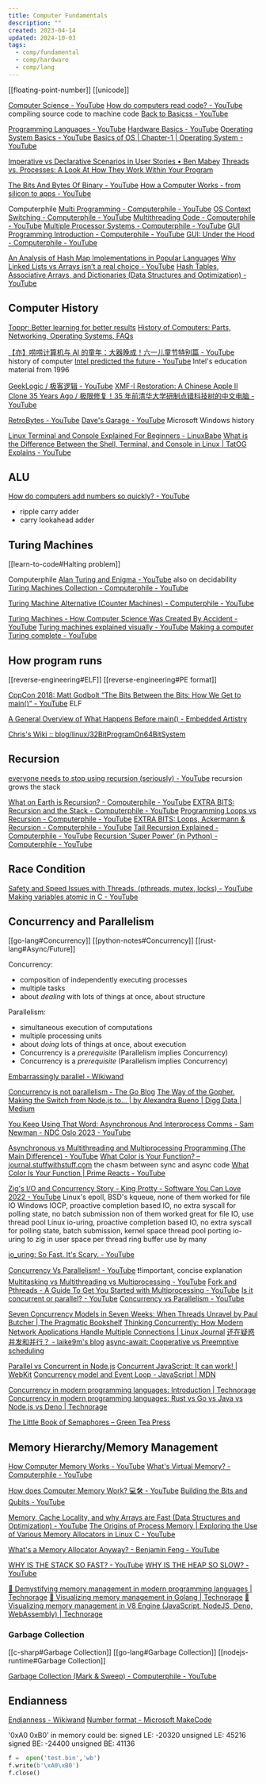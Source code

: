 ```yaml
---
title: Computer Fundamentals
description: ""
created: 2023-04-14
updated: 2024-10-03
tags:
  - comp/fundamental
  - comp/hardware
  - comp/lang
---
```


[[floating-point-number]]
[[unicode]]

[Computer Science - YouTube](https://www.youtube.com/playlist?list=PL8dPuuaLjXtNlUrzyH5r6jN9ulIgZBpdo)
[How do computers read code? - YouTube](https://www.youtube.com/watch?v=QXjU9qTsYCc) compiling source code to machine code
[Back to Basicss - YouTube](https://www.youtube.com/playlist?list=PLF2KJ6Gy3cZ4OSRP8GzWMd2ZPwRwmVsqp)

[Programming Languages - YouTube](https://www.youtube.com/playlist?list=PL7141DE955793D3F0)
[Hardware Basics - YouTube](https://www.youtube.com/watch?v=9-KUm9YpPm0)
[Operating System Basics - YouTube](https://www.youtube.com/watch?v=9GDX-IyZ_C8)
[Basics of OS | Chapter-1 | Operating System - YouTube](https://www.youtube.com/playlist?list=PLBlnK6fEyqRhDsKg2oXhVuN5z_1ysjJyg)

[Imperative vs Declarative Scenarios in User Stories • Ben Mabey](http://benmabey.com/2008/05/19/imperative-vs-declarative-scenarios-in-user-stories.html)
[Threads vs. Processes: A Look At How They Work Within Your Program](https://www.backblaze.com/blog/whats-the-diff-programs-processes-and-threads/)

[The Bits And Bytes Of Binary - YouTube](https://www.youtube.com/playlist?list=PLP29wDx6QmW47oPsNBFNEi_SYTOLDJXqQ)
[How a Computer Works - from silicon to apps - YouTube](https://www.youtube.com/watch?v=5f3NJnvnk7k)

Computerphile
[Multi Programming - Computerphile - YouTube](https://www.youtube.com/watch?v=MB0yDMQj1lU)
[OS Context Switching - Computerphile - YouTube](https://www.youtube.com/watch?v=DKmBRl8j3Ak)
[Multithreading Code - Computerphile - YouTube](https://www.youtube.com/watch?v=7ENFeb-J75k)
[Multiple Processor Systems - Computerphile - YouTube](https://www.youtube.com/watch?v=3RvkfuXUv1c)
[GUI Programming Introduction - Computerphile - YouTube](https://www.youtube.com/watch?v=odjdWym0t4I)
[GUI: Under the Hood - Computerphile - YouTube](https://www.youtube.com/watch?v=ptcHHXp1PEU)

[An Analysis of Hash Map Implementations in Popular Languages](https://rcoh.me/posts/hash-map-analysis/)
[Why Linked Lists vs Arrays isn’t a real choice - YouTube](https://www.youtube.com/watch?v=34ky600VTN0)
[Hash Tables, Associative Arrays, and Dictionaries (Data Structures and Optimization) - YouTube](https://www.youtube.com/watch?v=S5NY1fqisSY)

## Computer History

[Toppr: Better learning for better results](https://www.toppr.com/?utm_source=guides)
[History of Computers: Parts, Networking, Operating Systems, FAQs](https://www.toppr.com/guides/computer-aptitude-and-knowledge/basics-of-computers/history-of-computers/)

[【亦】唠唠计算机与 AI 的童年：大器晚成！六一儿童节特别篇 - YouTube](https://www.youtube.com/watch?v=-kGy0_8n68Y) history of computer
[Intel predicted the future - YouTube](https://www.youtube.com/watch?v=5-eFLcCDNo8) Intel's education material from 1996

[GeekLogic / 极客逻辑 - YouTube](https://www.youtube.com/@geeklogic)
[XMF-I Restoration: A Chinese Apple II Clone 35 Years Ago / 极限修复！35 年前清华大学研制点错科技树的中文电脑 - YouTube](https://www.youtube.com/watch?v=EGc8j9_w4FQ)

[RetroBytes - YouTube](https://www.youtube.com/@RetroBytesUK)
[Dave's Garage - YouTube](https://www.youtube.com/@DavesGarage) Microsoft Windows history

[Linux Terminal and Console Explained For Beginners - LinuxBabe](https://www.linuxbabe.com/command-line/linux-terminal)
[What is the Difference Between the Shell, Terminal, and Console in Linux | TatOG Explains - YouTube](https://www.youtube.com/watch?v=Z6_ja-c2pLc)

## ALU

[How do computers add numbers so quickly? - YouTube](https://www.youtube.com/watch?v=yj6wo5SCObY)

- ripple carry adder
- carry lookahead adder

## Turing Machines

[[learn-to-code#Halting problem]]

Computerphile
[Alan Turing and Enigma - YouTube](https://www.youtube.com/playlist?list=PLzH6n4zXuckodsatCTEuxaygCHizMS0_I) also on decidability
[Turing Machines Collection - Computerphile - YouTube](https://www.youtube.com/playlist?list=PLzH6n4zXuckrEzV0CB1xXbSdsP_a7VUoK)

[Turing Machine Alternative (Counter Machines) - Computerphile - YouTube](https://www.youtube.com/watch?v=PXN7jTNGQIw)

[Turing Machines - How Computer Science Was Created By Accident - YouTube](https://www.youtube.com/watch?v=PLVCscCY4xI)
[Turing machines explained visually - YouTube](https://www.youtube.com/watch?v=-ZS_zFg4w5k)
[Making a computer Turing complete - YouTube](https://www.youtube.com/watch?v=AqNDk_UJW4k)

## How program runs

[[reverse-engineering#ELF]]
[[reverse-engineering#PE format]]

[CppCon 2018: Matt Godbolt “The Bits Between the Bits: How We Get to main()” - YouTube](https://www.youtube.com/watch?v=dOfucXtyEsU) ELF

[A General Overview of What Happens Before main() - Embedded Artistry](https://embeddedartistry.com/blog/2019/04/08/a-general-overview-of-what-happens-before-main/)

[Chris's Wiki :: blog/linux/32BitProgramOn64BitSystem](https://utcc.utoronto.ca/~cks/space/blog/linux/32BitProgramOn64BitSystem)

## Recursion

[everyone needs to stop using recursion (seriously) - YouTube](https://www.youtube.com/watch?v=mMEmNX6aW_k) recursion grows the stack

[What on Earth is Recursion? - Computerphile - YouTube](https://www.youtube.com/watch?v=Mv9NEXX1VHc)
[EXTRA BITS: Recursion and the Stack - Computerphile - YouTube](https://www.youtube.com/watch?v=0pncNKHj-Sc&t=0s)
[Programming Loops vs Recursion - Computerphile - YouTube](https://www.youtube.com/watch?v=HXNhEYqFo0o)
[EXTRA BITS: Loops, Ackermann & Recursion - Computerphile - YouTube](https://www.youtube.com/watch?v=DVG5G1V8Zx0)
[Tail Recursion Explained - Computerphile - YouTube](https://www.youtube.com/watch?v=_JtPhF8MshA)
[Recursion 'Super Power' (in Python) - Computerphile - YouTube](https://www.youtube.com/watch?v=8lhxIOAfDss)

## Race Condition

[Safety and Speed Issues with Threads. (pthreads, mutex, locks) - YouTube](https://www.youtube.com/watch?v=9axu8CUvOKY)
[Making variables atomic in C - YouTube](https://www.youtube.com/watch?v=_xX25ThomIo)

## Concurrency and Parallelism

[[go-lang#Concurrency]]
[[python-notes#Concurrency]]
[[rust-lang#Async/Future]]

Concurrency:

- composition of independently executing processes
- multiple tasks
- about _dealing_ with lots of things at once, about structure

Parallelism:

- simultaneous execution of computations
- multiple processing units
- about _doing_ lots of things at once, about execution
- Concurrency is a _prerequisite_ (Parallelism implies Concurrency)
- Concurrency is a _prerequisite_ (Parallelism implies Concurrency)

[Embarrassingly parallel - Wikiwand](https://omni.wikiwand.com/en/Embarrassingly_parallel)

[Concurrency is not parallelism - The Go Blog](http://blog.golang.org/concurrency-is-not-parallelism)
[The Way of the Gopher. Making the Switch from Node.js to… | by Alexandra Bueno | Digg Data | Medium](https://medium.com/digg-data/the-way-of-the-gopher-6693db15ae1f#.h4j5b62nh)

[You Keep Using That Word: Asynchronous And Interprocess Comms - Sam Newman - NDC Oslo 2023 - YouTube](https://www.youtube.com/watch?v=2LMEJ-WGFTk)

[Asynchronous vs Multithreading and Multiprocessing Programming (The Main Difference) - YouTube](https://www.youtube.com/watch?v=0vFgKr5bjWI)
[What Color is Your Function? – journal.stuffwithstuff.com](https://journal.stuffwithstuff.com/2015/02/01/what-color-is-your-function/) the chasm between sync and async code
[What Color Is Your Function | Prime Reacts - YouTube](https://www.youtube.com/watch?v=MoKe4zvtNzA)

[Zig's I/O and Concurrency Story - King Protty - Software You Can Love 2022 - YouTube](https://www.youtube.com/watch?v=Ul8OO4vQMTw)
Linux's epoll, BSD's kqueue, none of them worked for file IO
Windows IOCP, proactive completion based IO, no extra syscall for polling state, no batch submission
non of them worked great for file IO, use thread pool
Linux io-uring, proactive completion based IO, no extra syscall for polling state, batch submission, kernel space thread pool
porting io-uring to zig in user space
per thread ring buffer use by many

[io_uring: So Fast. It's Scary. - YouTube](https://www.youtube.com/watch?v=F82Qdi5kyjw)

[Concurrency Vs Parallelism! - YouTube](https://www.youtube.com/watch?v=RlM9AfWf1WU) ❗!important, concise explanation
[Multitasking vs Multithreading vs Multiprocessing - YouTube](https://www.youtube.com/watch?v=Tn0u-IIBmtc)
[Fork and Pthreads - A Guide To Get You Started with Multiprocessing - YouTube](https://www.youtube.com/watch?v=VCCCXTyJZzs)
[Is it concurrent or parallel? - YouTube](https://www.youtube.com/watch?v=r2__Rw8vu1M)
[Concurrency vs Parallelism - YouTube](https://www.youtube.com/watch?v=Y1pgpn2gOSg)

[Seven Concurrency Models in Seven Weeks: When Threads Unravel by Paul Butcher | The Pragmatic Bookshelf](https://pragprog.com/book/pb7con/seven-concurrency-models-in-seven-weeks)
[Thinking Concurrently: How Modern Network Applications Handle Multiple Connections | Linux Journal](https://www.linuxjournal.com/content/thinking-concurrently)
[还在疑惑并发和并行？ - laike9m's blog](https://laike9m.com/blog/huan-zai-yi-huo-bing-fa-he-bing-xing,61/)
[async-await: Cooperative vs Preemptive scheduling](https://kerkour.com/cooperative-vs-preemptive-scheduling/)

[Parallel vs Concurrent in Node.js](http://bytearcher.com/articles/parallel-vs-concurrent/)
[Concurrent JavaScript: It can work! | WebKit](https://webkit.org/blog/7846/concurrent-javascript-it-can-work/)
[Concurrency model and Event Loop - JavaScript | MDN](https://developer.mozilla.org/en/docs/Web/JavaScript/EventLoop)

[Concurrency in modern programming languages: Introduction | Technorage](https://deepu.tech/concurrency-in-modern-languages/)
[Concurrency in modern programming languages: Rust vs Go vs Java vs Node.js vs Deno | Technorage](https://deepu.tech/concurrency-in-modern-languages-final/)

[The Little Book of Semaphores – Green Tea Press](https://greenteapress.com/wp/semaphores/)

## Memory Hierarchy/Memory Management

[How Computer Memory Works - YouTube](https://www.youtube.com/playlist?list=PLzH6n4zXuckoxFPyhsMOYMGqyZOeN2SDJ)
[What's Virtual Memory? - Computerphile - YouTube](https://www.youtube.com/watch?v=5lFnKYCZT5o)

[How does Computer Memory Work? 💻🛠 - YouTube](https://www.youtube.com/watch?v=7J7X7aZvMXQ)
[Building the Bits and Qubits - YouTube](https://www.youtube.com/watch?v=F8U1d2Hqark)

[Memory, Cache Locality, and why Arrays are Fast (Data Structures and Optimization) - YouTube](https://www.youtube.com/watch?v=247cXLkYt2M)
[The Origins of Process Memory | Exploring the Use of Various Memory Allocators in Linux C - YouTube](https://www.youtube.com/watch?v=c7xf5dvUb_Q)

[What's a Memory Allocator Anyway? - Benjamin Feng - YouTube](https://www.youtube.com/watch?v=vHWiDx_l4V0)

[WHY IS THE STACK SO FAST? - YouTube](https://www.youtube.com/watch?v=N3o5yHYLviQ)
[WHY IS THE HEAP SO SLOW? - YouTube](https://www.youtube.com/watch?v=ioJkA7Mw2-U)

[🚀 Demystifying memory management in modern programming languages | Technorage](https://deepu.tech/memory-management-in-programming/)
[🚀 Visualizing memory management in Golang | Technorage](https://deepu.tech/memory-management-in-golang/)
[🚀 Visualizing memory management in V8 Engine (JavaScript, NodeJS, Deno, WebAssembly) | Technorage](https://deepu.tech/memory-management-in-v8/)

### Garbage Collection

[[c-sharp#Garbage Collection]]
[[go-lang#Garbage Collection]]
[[nodejs-runtime#Garbage Collection]]

[Garbage Collection (Mark & Sweep) - Computerphile - YouTube](https://www.youtube.com/watch?v=c32zXYAK7CI)

## Endianness

[Endianness - Wikiwand](https://omni.wikiwand.com/en/Endianness)
[Number format - Microsoft MakeCode](https://makecode.microbit.org/types/buffer/number-format)

'0xA0 0xB0' in memory could be:
signed LE: -20320
unsigned LE: 45216
signed BE: -24400
unsigned BE: 41136

```python
f =  open('test.bin','wb')
f.write(b'\xA0\xB0')
f.close()
```
